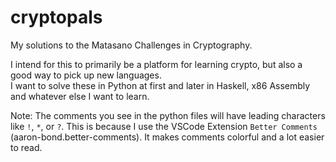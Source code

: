 # cryptopals
My solutions to the Matasano Challenges in Cryptography.

I intend for this to primarily be a platform for learning crypto, but also a good way to pick up new languages.  
I want to solve these in Python at first and later in Haskell, x86 Assembly and whatever else I want to learn.

Note: The comments you see in the python files will have leading characters like `!`, `*`, or `?`. This is because I use the VSCode Extension `Better Comments` (aaron-bond.better-comments). It makes comments colorful and a lot easier to read. 